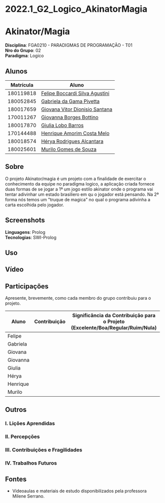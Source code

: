 # 2022.1_G2_Logico_AkinatorMagia
# Akinator/Magia

**Disciplina**: FGA0210 - PARADIGMAS DE PROGRAMAÇÃO - T01 <br>
**Nro do Grupo**: 02<br>
**Paradigma**: Logico<br>

## Alunos
| Matrícula | Aluno                                                               |
| --------- | ------------------------------------------------------------------- |
| 180119818 | [Felipe Boccardi Silva Agustini](http://github.com/fealps)          |
| 180052845 | [Gabriela da Gama Pivetta](http://github.com/gabrielapivetta)       |
| 180017659 | [Giovana Vitor Dionisio Santana](http://github.com/giovanadionisio) |
| 170011267 | [Giovanna Borges Bottino](http://github.com/giovannabbottino)       |
| 180017870 | [Giulia Lobo Barros](http://github.com/Giuulob89)                   |
| 170144488 | [Henrique Amorim Costa Melo](http://github.com/henriqueamorim20)    |
| 180018574 | [Hérya Rodrigues Alcantara](http://github.com/hryds)                |
| 180025601 | [Murilo Gomes de Souza](http://github.com/murilogds)                |
## Sobre 
O projeto Akinator/magia é um projeto com a finalidade de exercitar o conhecimento da equipe no paradigma logico, a aplicação criada fornece duas formas de se jogar a 1ª um jogo estilo akinator onde o programa vai tentar adivinhar um estado brasiliero em qu o jogador está pensando. Na 2ª forma nós temos um "truque de magica" no qual o programa adivinha a carta escolhida pelo jogador.
## Screenshots


**Linguagens**: Prolog<br>
**Tecnologias**: SWI-Prolog<br>

## Uso 


## Vídeo
## Participações
Apresente, brevemente, como cada membro do grupo contribuiu para o projeto.

| Aluno | Contribuição | Significância da Contribuição para o Projeto (Excelente/Boa/Regular/Ruim/Nula) |
| ----- | ------------ | ------------------------------------------------------------------------------ |
| Felipe   | |   |
| Gabriela | |   |
| Giovana  | |   |
| Giovanna | |   |
| Giulia   | |   |
| Hérya    | |   |
| Henrique | |   |
| Murilo   | |   |

## Outros 
### I. Lições Aprendidas

### II. Percepções

### III. Contribuições e Fragilidades

### IV. Trabalhos Futuros


## Fontes
- Videoaulas e materiais de estudo disponibilizados pela professora Milene Serrano.